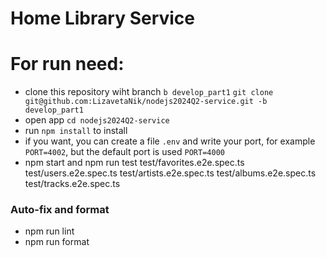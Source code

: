# Home Library Service

# For run need:

- clone this repository wiht branch `b develop_part1`
  `git clone git@github.com:LizavetaNik/nodejs2024Q2-service.git -b develop_part1`
- open app `cd nodejs2024Q2-service`
- run `npm install` to install
- if you want, you can create a file `.env` and write your port, for example `PORT=4002`,
  but the default port is used `PORT=4000`
- npm start and
  npm run test test/favorites.e2e.spec.ts test/users.e2e.spec.ts test/artists.e2e.spec.ts test/albums.e2e.spec.ts test/tracks.e2e.spec.ts

### Auto-fix and format

- npm run lint
- npm run format
